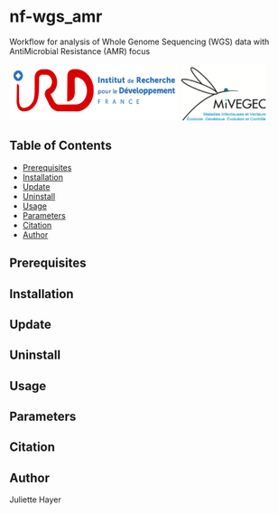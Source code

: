 # nf-wgs_amr
Workflow for analysis of Whole Genome Sequencing (WGS) data with AntiMicrobial Resistance (AMR) focus

<img src="doc/img/IRD.png" width="300" height="100" /> <img src="doc/img/MIVEGEC.png" width="150" height="100" />


## Table of Contents

   * [Prerequisites](#prerequisites)
   * [Installation](#installation)
   * [Update](#update)
   * [Uninstall](#uninstall)
   * [Usage](#usage)
   * [Parameters](#parameters)
   * [Citation](#citation)
   * [Author](#author)


## Prerequisites

## Installation

## Update

## Uninstall

## Usage

## Parameters

## Citation

## Author

Juliette Hayer
